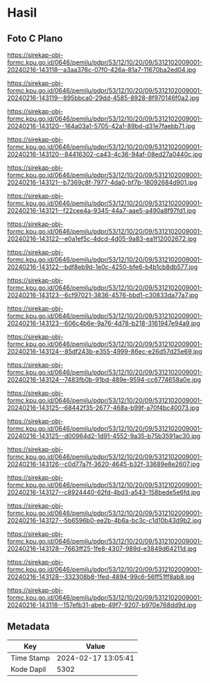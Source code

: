 # Hasil

## Foto C Plano

https://sirekap-obj-formc.kpu.go.id/0646/pemilu/pdpr/53/12/10/20/09/5312102009001-20240216-143118--a3aa376c-07f0-426a-81a7-11670ba2ed04.jpg

https://sirekap-obj-formc.kpu.go.id/0646/pemilu/pdpr/53/12/10/20/09/5312102009001-20240216-143119--895bbca0-29dd-4585-8928-8f970146f0a2.jpg

https://sirekap-obj-formc.kpu.go.id/0646/pemilu/pdpr/53/12/10/20/09/5312102009001-20240216-143120--164a03a1-5705-42a1-89bd-d31e7faebb71.jpg

https://sirekap-obj-formc.kpu.go.id/0646/pemilu/pdpr/53/12/10/20/09/5312102009001-20240216-143120--84416302-ca43-4c36-94af-08ed27a0440c.jpg

https://sirekap-obj-formc.kpu.go.id/0646/pemilu/pdpr/53/12/10/20/09/5312102009001-20240216-143121--b7369c8f-7977-4da0-bf7b-18092684d901.jpg

https://sirekap-obj-formc.kpu.go.id/0646/pemilu/pdpr/53/12/10/20/09/5312102009001-20240216-143121--f22cee4a-9345-44a7-aae5-a490a8f97fd1.jpg

https://sirekap-obj-formc.kpu.go.id/0646/pemilu/pdpr/53/12/10/20/09/5312102009001-20240216-143122--e0a1ef5c-4dcd-4d05-9a83-ea1f12002672.jpg

https://sirekap-obj-formc.kpu.go.id/0646/pemilu/pdpr/53/12/10/20/09/5312102009001-20240216-143122--bdf8eb9d-1e0c-4250-bfe6-b4b1cb8db577.jpg

https://sirekap-obj-formc.kpu.go.id/0646/pemilu/pdpr/53/12/10/20/09/5312102009001-20240216-143123--6cf97021-3836-4576-bbd1-c30833da77a7.jpg

https://sirekap-obj-formc.kpu.go.id/0646/pemilu/pdpr/53/12/10/20/09/5312102009001-20240216-143123--606c4b6e-9a76-4d78-b218-3161947e94a9.jpg

https://sirekap-obj-formc.kpu.go.id/0646/pemilu/pdpr/53/12/10/20/09/5312102009001-20240216-143124--85df243b-e355-4999-86ec-e26d57d25e69.jpg

https://sirekap-obj-formc.kpu.go.id/0646/pemilu/pdpr/53/12/10/20/09/5312102009001-20240216-143124--7483fb0b-91bd-489e-9594-cc6774658a0e.jpg

https://sirekap-obj-formc.kpu.go.id/0646/pemilu/pdpr/53/12/10/20/09/5312102009001-20240216-143125--68442f35-2677-468a-b99f-a70f4bc40073.jpg

https://sirekap-obj-formc.kpu.go.id/0646/pemilu/pdpr/53/12/10/20/09/5312102009001-20240216-143125--d00964d2-1d91-4552-9a35-b75b3591ac30.jpg

https://sirekap-obj-formc.kpu.go.id/0646/pemilu/pdpr/53/12/10/20/09/5312102009001-20240216-143126--c0d77a7f-3620-4645-b32f-33689e8e2607.jpg

https://sirekap-obj-formc.kpu.go.id/0646/pemilu/pdpr/53/12/10/20/09/5312102009001-20240216-143127--c8924440-62fd-4bd3-a543-158bede5e6fd.jpg

https://sirekap-obj-formc.kpu.go.id/0646/pemilu/pdpr/53/12/10/20/09/5312102009001-20240216-143127--5b6596b0-ee2b-4b6a-bc3c-c1d10b43d9b2.jpg

https://sirekap-obj-formc.kpu.go.id/0646/pemilu/pdpr/53/12/10/20/09/5312102009001-20240216-143128--7663ff25-1fe8-4307-989d-e3849d64211d.jpg

https://sirekap-obj-formc.kpu.go.id/0646/pemilu/pdpr/53/12/10/20/09/5312102009001-20240216-143128--332308b8-1fed-4894-99c6-56ff51ff8ab8.jpg

https://sirekap-obj-formc.kpu.go.id/0646/pemilu/pdpr/53/12/10/20/09/5312102009001-20240216-143118--157efb31-abeb-49f7-9207-b970e768dd9d.jpg


## Metadata

| Key        | Value               |
| ---------- | ------------------- |
| Time Stamp | 2024-02-17 13:05:41 |
| Kode Dapil | 5302                |



